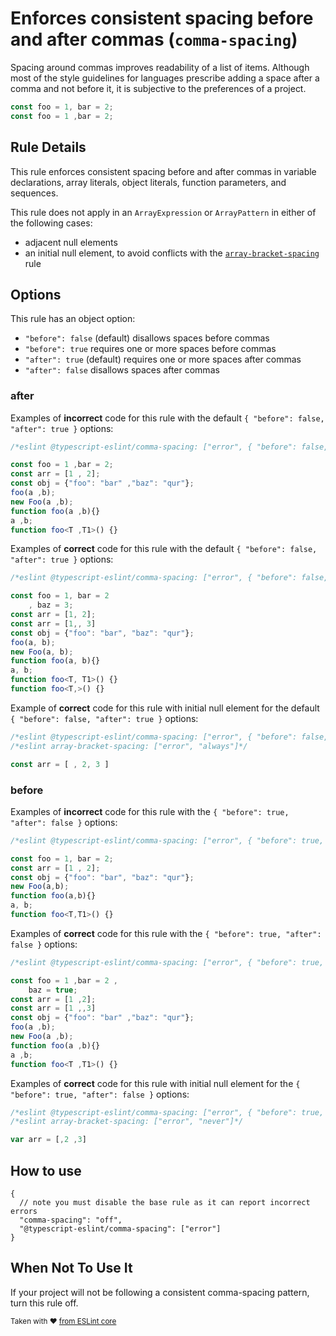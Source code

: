# Enforces consistent spacing before and after commas (`comma-spacing`)

Spacing around commas improves readability of a list of items. Although most of the style guidelines for languages prescribe adding a space after a comma and not before it, it is subjective to the preferences of a project.

<!-- prettier-ignore -->
```ts
const foo = 1, bar = 2;
const foo = 1 ,bar = 2;
```

## Rule Details

This rule enforces consistent spacing before and after commas in variable declarations, array literals, object literals, function parameters, and sequences.

This rule does not apply in an `ArrayExpression` or `ArrayPattern` in either of the following cases:

- adjacent null elements
- an initial null element, to avoid conflicts with the [`array-bracket-spacing`](https://github.com/eslint/eslint/blob/master/docs/rules/array-bracket-spacing.md) rule

## Options

This rule has an object option:

- `"before": false` (default) disallows spaces before commas
- `"before": true` requires one or more spaces before commas
- `"after": true` (default) requires one or more spaces after commas
- `"after": false` disallows spaces after commas

### after

Examples of **incorrect** code for this rule with the default `{ "before": false, "after": true }` options:

<!-- prettier-ignore -->
```ts
/*eslint @typescript-eslint/comma-spacing: ["error", { "before": false, "after": true }]*/

const foo = 1 ,bar = 2;
const arr = [1 , 2];
const obj = {"foo": "bar" ,"baz": "qur"};
foo(a ,b);
new Foo(a ,b);
function foo(a ,b){}
a ,b;
function foo<T ,T1>() {}
```

Examples of **correct** code for this rule with the default `{ "before": false, "after": true }` options:

<!-- prettier-ignore -->
```ts
/*eslint @typescript-eslint/comma-spacing: ["error", { "before": false, "after": true }] */

const foo = 1, bar = 2
    , baz = 3;
const arr = [1, 2];
const arr = [1,, 3]
const obj = {"foo": "bar", "baz": "qur"};
foo(a, b);
new Foo(a, b);
function foo(a, b){}
a, b;
function foo<T, T1>() {}
function foo<T,>() {}
```

Example of **correct** code for this rule with initial null element for the default `{ "before": false, "after": true }` options:

<!-- prettier-ignore -->
```ts
/*eslint @typescript-eslint/comma-spacing: ["error", { "before": false, "after": true }]*/
/*eslint array-bracket-spacing: ["error", "always"]*/

const arr = [ , 2, 3 ]
```

### before

Examples of **incorrect** code for this rule with the `{ "before": true, "after": false }` options:

<!-- prettier-ignore -->
```ts
/*eslint @typescript-eslint/comma-spacing: ["error", { "before": true, "after": false }]*/

const foo = 1, bar = 2;
const arr = [1 , 2];
const obj = {"foo": "bar", "baz": "qur"};
new Foo(a,b);
function foo(a,b){}
a, b;
function foo<T,T1>() {}
```

Examples of **correct** code for this rule with the `{ "before": true, "after": false }` options:

<!-- prettier-ignore -->
```ts
/*eslint @typescript-eslint/comma-spacing: ["error", { "before": true, "after": false }]*/

const foo = 1 ,bar = 2 ,
    baz = true;
const arr = [1 ,2];
const arr = [1 ,,3]
const obj = {"foo": "bar" ,"baz": "qur"};
foo(a ,b);
new Foo(a ,b);
function foo(a ,b){}
a ,b;
function foo<T ,T1>() {}
```

Examples of **correct** code for this rule with initial null element for the `{ "before": true, "after": false }` options:

<!-- prettier-ignore -->
```ts
/*eslint @typescript-eslint/comma-spacing: ["error", { "before": true, "after": false }]*/
/*eslint array-bracket-spacing: ["error", "never"]*/

var arr = [,2 ,3]
```

## How to use

```cjson
{
  // note you must disable the base rule as it can report incorrect errors
  "comma-spacing": "off",
  "@typescript-eslint/comma-spacing": ["error"]
}
```

## When Not To Use It

If your project will not be following a consistent comma-spacing pattern, turn this rule off.

<sup>Taken with ❤️ [from ESLint core](https://github.com/eslint/eslint/blob/master/docs/rules/comma-spacing.md)</sup>
